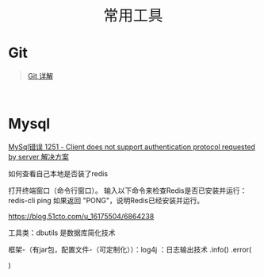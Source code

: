 <p align="center">
   <a style="font-size:30px;"> 常用工具 </a>

</p>


# Git
> [Git 详解](https://pdai.tech/md/devops/tool/tool-git.html)

<br>

# Mysql
[MySql错误 1251 - Client does not support authentication protocol requested by server 解决方案](https://blog.csdn.net/OCEAN_C/article/details/89719578)


如何查看自己本地是否装了redis

打开终端窗口（命令行窗口）。
输入以下命令来检查Redis是否已安装并运行： redis-cli ping 如果返回 "PONG"，说明Redis已经安装并运行。

<https://blog.51cto.com/u_16175504/6864238>




工具类：dbutils 是数据库简化技术  

框架-（有jar包，配置文件-（可定制化））：log4j ：日志输出技术  .info()  .error(

)